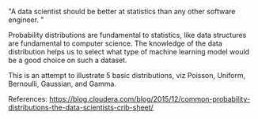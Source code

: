 "A data scientist should be better at statistics than any other software engineer. "



Probability distributions are fundamental to statistics, like data structures are fundamental to computer science. The knowledge of the data distribution helps us to select what type of machine learning model would be a good choice on such a dataset.



This is an attempt to illustrate 5 basic distributions, viz Poisson, Uniform, Bernoulli, Gaussian, and Gamma. 



References: https://blog.cloudera.com/blog/2015/12/common-probability-distributions-the-data-scientists-crib-sheet/

